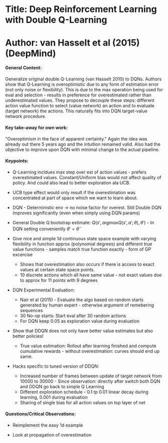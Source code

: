 # Title: Deep Reinforcement Learning with Double Q-Learning

# Author: van Hasselt et al (2015) (DeepMind)

#### General Content:

Generalize original double Q-Learning (van Hasselt 2010) to DQNs. Authors show that Q-Learning is overoptimistic due to any form of estimation error (not only noise or flexibility). This is due to the max operation being used for eval and selection - results in preference for overestimated rather than underestimated values. They propose to decouple these steps: different action value function to select (value network) an action and to evaluate (target network) the actions. This naturally fits into DQN target-value network procedure.


#### Key take-away for own work:

"Overoptimism in the face of apparent certainty." Again the idea was already out there 5 years ago and the intuition remained valid. Also had the objective to improve upon DQN with minimal change to the actual pipeline.

#### Keypoints:

* Q-Learning incldues max step over est of action values - prefers overestimated values. Constant/Uniform bias would not affect quality of policy. And could also lead to better exploration ala UCB.

* UCB type effect would only result if the overestimation was concentrated at part of space which we want to learn about.

* DQN - Deterministic env -> no noise factor for overest. Still Double DQN improves significantly (even when simply using DQN params)

* General Double Q bootstrap estimate: $Q(s', argmax Q(s', a'; \theta), \theta')$ - In DQN setting conveniently $\theta' = \theta^-$

* Give nice and simple 1d continuous state space example with varying flexibility in function approx (polynomial degrees) and different true value functions - samples match true function exactly - form of GP excercise
    * Shows that overestimation also occurs if there is access to exact values at certain state space points.
    * 10 discrete actions which all have same value - not exact values doe to approx for 11 points with 9 degrees

* DQN Experimental Evaluation:
    * Nair et al (2015) - Evaluate the algo based on random starts generated by human expert - otherwise argument of remebering sequences
    * 30 No-op starts: Start eval after 30 random actions
    * For DQN keep 0.05 as exploration value during evaluation

* Show that DDQN does not only have better value estimates but also better policies!
    * True value estimation: Rollout after learning finished and compute cumulative rewards - without overestimation: curves should end up same.

* Hacks specific to tuned version of DDQN:
    * Increased number of frames between update of target network from 10000 to 30000 - Since observation: directly after switch both DQN and DDQN go back to simple Q Learning
    * Different exploration schedule - 0.1 tp 0.01 linear decay during learning, 0.001 during evaluation
    * Sharing of single bias for all action values on top layer of net

#### Questions/Critical Observations:

* Reimplement the easy 1d example

* Look at propagation of overestimation

